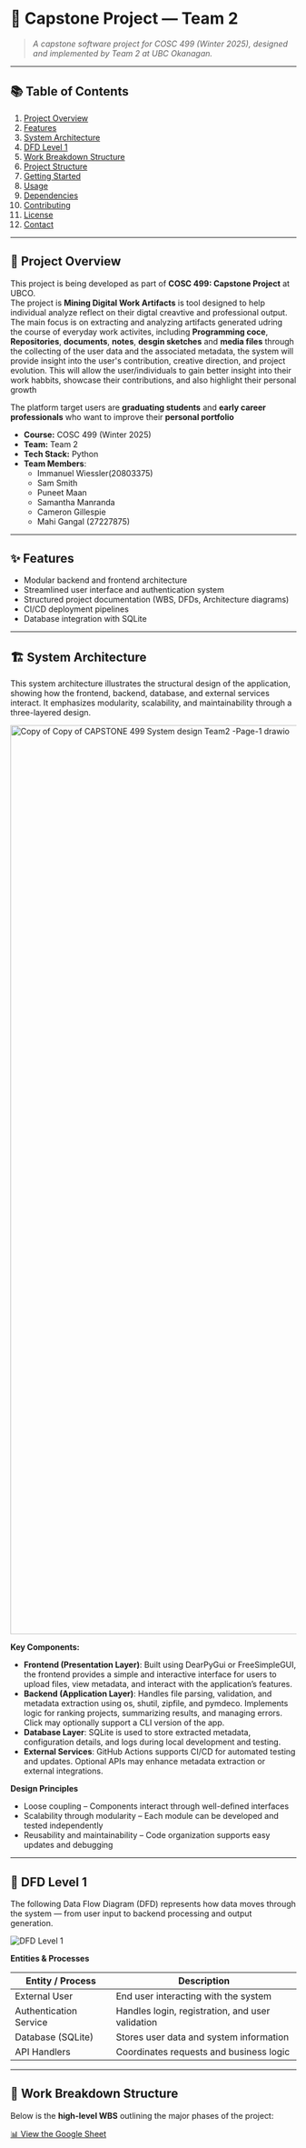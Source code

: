 # 🧠 Capstone Project — Team 2

> *A capstone software project for COSC 499 (Winter 2025), designed and implemented by Team 2 at UBC Okanagan.*

---

## 📚 Table of Contents

1. [Project Overview](#project-overview)  
2. [Features](#features)  
3. [System Architecture](#system-architecture)  
4. [DFD Level 1](#dfd-level-1)  
5. [Work Breakdown Structure](#work-breakdown-structure)  
6. [Project Structure](#project-structure)  
7. [Getting Started](#getting-started)  
8. [Usage](#usage)  
9. [Dependencies](#dependencies)  
10. [Contributing](#contributing)  
11. [License](#license)  
12. [Contact](#contact)

---

## 📝 Project Overview

This project is being developed as part of **COSC 499: Capstone Project** at UBCO.  
The project is **Mining Digital Work Artifacts** is tool designed to help individual analyze reflect on their digtal creavtive and professional output. The main focus is  on extracting and analyzing artifacts generated udring the course of everyday work activites, including **Programming coce**, **Repositories**, **documents**, **notes**, **desgin sketches** and **media files** through the collecting of the user data and the associated metadata, the system will provide insight into the user's contribution, creative direction, and project evolution. This will allow the user/individuals to gain better insight into their work habbits, showcase their contributions, and also highlight their personal growth 

The platform target users are **graduating students** and **early career professionals** who want to improve their **personal portfolio**

- **Course:** COSC 499 (Winter 2025)  
- **Team:** Team 2  
- **Tech Stack:** Python
- **Team Members**:
   - Immanuel Wiessler(20803375)
   - Sam Smith
   - Puneet Maan
   - Samantha Manranda
   - Cameron Gillespie
   - Mahi Gangal (27227875)

---

## ✨ Features

- Modular backend and frontend architecture  
- Streamlined user interface and authentication system  
- Structured project documentation (WBS, DFDs, Architecture diagrams)  
- CI/CD deployment pipelines  
- Database integration with SQLite

---

## 🏗️ System Architecture

This system architecture illustrates the structural design of the application, showing how the frontend, backend, database, and external services interact. It emphasizes modularity, scalability, and maintainability through a three-layered design.

<img width="2000" height="1600" alt="Copy of Copy of CAPSTONE 499 System design Team2 -Page-1 drawio" src="https://github.com/user-attachments/assets/bf6d49ac-18c0-4691-b845-ab9ccff00b70" />


**Key Components:**

- **Frontend (Presentation Layer)**: Built using DearPyGui or FreeSimpleGUI, the frontend provides a simple and interactive interface for users to upload files, view metadata, and interact with the application’s features.
- **Backend (Application Layer)**: Handles file parsing, validation, and metadata extraction using os, shutil, zipfile, and pymdeco. Implements logic for ranking projects, summarizing results, and managing errors. Click may optionally support a CLI version of the app.
- **Database Layer**: SQLite is used to store extracted metadata, configuration details, and logs during local development and testing.
- **External Services**: GitHub Actions supports CI/CD for automated testing and updates. Optional APIs may enhance metadata extraction or external integrations.
  
**Design Principles**

- Loose coupling – Components interact through well-defined interfaces
- Scalability through modularity – Each module can be developed and tested independently
- Reusability and maintainability – Code organization supports easy updates and debugging
---

## 🧭 DFD Level 1

The following Data Flow Diagram (DFD) represents how data moves through the system — from user input to backend processing and output generation.

![DFD Level 1](docs/dfd_level1.png) <!-- Replace with your actual image path -->

**Entities & Processes**

| Entity / Process        | Description                                      |
|--------------------------|--------------------------------------------------|
| External User            | End user interacting with the system             |
| Authentication Service   | Handles login, registration, and user validation |
| Database (SQLite)        | Stores user data and system information          |
| API Handlers             | Coordinates requests and business logic          |

---

## 🧰 Work Breakdown Structure

Below is the **high-level WBS** outlining the major phases of the project:

[📊 View the Google Sheet](https://docs.google.com/spreadsheets/d/1zsUdvJTiAwR4KajjdB9kgwPiE1tOSrDV0mg0tFfgSF8/edit?usp=sharing)

